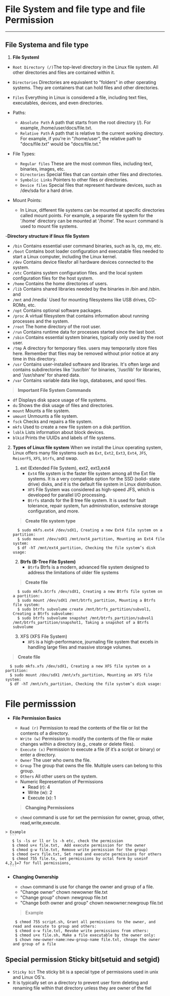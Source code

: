 # File System and file type and file Permission 
---------------

## File Systema and file type
 

1. **File SystemI**

  - `Root Directory (/)`The top-level directory in the Linux file system. All other directories and files are contained within it.
  - `Directories` Directories are equivalent to "folders" in other operating systems. They are containers that can hold files and other directories.
  - `Files` Everything in Linux is considered a file, including text files, executables, devices, and even directories.
  - Paths:
      - `Absolute Path` A path that starts from the root directory (/). For example, /home/user/docs/file.txt.
      - `Relative Path` A path that is relative to the current working directory. For example, if you're in "/home/user", the relative path to "docs/file.txt" would be "docs/file.txt."

  - File Types:
      - `Regular files` These are the most common files, including text, binaries, images, etc.
      - `Directories` Special files that can contain other files and directories.
      - `Symbolic Links` Pointers to other files or directories.
      - `Device files` Special files that represent hardware devices, such as /dev/sda for a hard drive.
  - Mount Points:
    - In Linux, different file systems can be mounted at specific directories called mount points. For example, a separate file system for the '/home' directory can be mounted at '/home'.
      The `mount` command is used to mount file systems.

-**Directory structure if linux file System**
  - `/bin` Contains essential user command binaries, such as ls, cp, mv, etc.
  - `/boot` Contains boot loader configuration and executable files needed to start a Linux computer, including the Linux kernel.
  - `/dev` Contains device filesfor all hardware devices connected to the system.
  - `/etc` Contains system configuration files. and the local system configuration files for the host system.
  - `/home` Contains the home directories of users.
  - `/lib` Contains shared libraries needed by the binaries in /bin and /sbin. and 
  - `/mnt` and /media` Used for mounting filesystems like USB drives, CD-ROMs, etc.
  - `/opt` Contains optional software packages.
  - `/proc` A virtual filesystem that contains information about running processes and the system.
  - `/root` The home directory of the root user.
  - `/run` Contains runtime data for processes started since the last boot.
  - `/sbin` Contains essential system binaries, typically only used by the root user.
  - `/tmp` A directory for temporary files. users may temporarily store files here. Remember that files may be removed without prior 
           notice at any time in this directory.
  - `/usr` Contains user-installed software and libraries. It's often large and contains subdirectories like '/usr/bin' for binaries, 
            '/usr/lib' for libraries, and '/usr/share' for shared data.
  - `/var` Contains variable data like logs, databases, and spool files.

> **Important File System Commands**
  - `df` Displays disk space usage of file systems.
  - `du` Shows the disk usage of files and directories.
  - `mount` Mounts a file system.
  - `umount` Unmounts a file system.
  - `fsck` Checks and repairs a file system.
  - `mkfs` Used to create a new file system on a disk partition.
  - `lsblk` Lists information about block devices.
  - `blkid` Prints the UUIDs and labels of file systems.

2. **Types of Linux file system**
    When we install the Linux operating system, Linux offers many file systems such as `Ext`, `Ext2`, `Ext3`, `Ext4`, `JFS`, `ReiserFS`, 
    `XFS`, `btrfs`, 
    and swap.
   1. ext (Extended File System), ext2, ext3,ext4
      - `Ext4` file system is the faster file system among all the Ext file systems. It is a very compatible option for the SSD (solid- 
               state drive) disks, and it is the default file system in Linux distribution.
      - `XFS` File System was considered as high-speed JFS, which is developed for parallel I/O processing.
      - `Btrfs` stands for the B tree file system. It is used for fault tolerance, repair system, fun administration, extensive storage 
                configuration, and more.
     
   > **Create file system type**
   ```
     $ sudo mkfs.ext4 /dev/sdX1, Creating a new Ext4 file system on a partition:
     $ sudo mount /dev/sdX1 /mnt/ext4_partition, Mounting an Ext4 file system:
     $ df -hT /mnt/ext4_partition, Checking the file system’s disk usage:
   ```
   2. **Btrfs (B-Tree File System)**
       - `Btrfa` Btrfs is a modern, advanced file system designed to address the limitations of older file systems
     
   > **Create file**
   ```
     $ sudo mkfs.btrfs /dev/sdX1, Creating a new Btrfs file system on a partition:
     $ sudo mount /dev/sdX1 /mnt/btrfs_partition, Mounting a Btrfs file system:
     $ sudo btrfs subvolume create /mnt/btrfs_partition/subvol1, Creating a Btrfs subvolume:
     $ sudo btrfs subvolume snapshot /mnt/btrfs_partition/subvol1 /mnt/btrfs_partition/snapshot1, Taking a snapshot of a Btrfs subvolume
   ```
   3. XFS (XFS File System)
       - `XFS` is a high-performance, journaling file system that excels in handling large files and massive storage volumes.
    
 >  **Create file**
   ```
     $ sudo mkfs.xfs /dev/sdX1, Creating a new XFS file system on a partition:
     $ sudo mount /dev/sdX1 /mnt/xfs_partition, Mounting an XFS file system:
     $ df -hT /mnt/xfs_partition, Checking the file system’s disk usage:
   ```

  
# **File permisssion**

   - **File Permission Basics**
       - `Read (r)` Permission to read the contents of the file or list the contents of a directory.
       - `Write (w)` Permission to modify the contents of the file or make changes within a directory (e.g., create or delete files).
       - `Execute (x)` Permission to execute a file (if it’s a script or binary) or enter a directory.
       - `Owner` The user who owns the file.
       - `Group` The group that owns the file. Multiple users can belong to this group.
       - `Others` All other users on the system.
     - Numeric Representation of Permissions
        - Read (r): 4
        - Write (w): 2
        - Execute (x): 1

      > **Changing Permissions**
        - `chmod` command is use for set the permission for  owner, group, other, read,write,execute.

    > Example
      ```
       $ ls -ls or ll or ls -h etc, check the permission 
       $ chmod u+x file.txt,  Add execute permission for the owner
       $ chmod g-w file.txt, Remove write permission for the group)
       $ chmod o=rx file.txt, Set read and execute permissions for others
       $ chmod 755 file.tx, set permissions by octal form by useinf 4,2,1=7 for full permissions,
      ```
  - ****Changing Ownership****
      - `chown` command is use for  change the owner and group of a file.
      - "Change owner" chown newowner file.txt
      - "Change group" chown :newgroup file.txt
      - "Change both owner and group" chown newowner:newgroup file.txt

    > Example
    ```
     $ chmod 755 script.sh, Grant all permissions to the owner, and read and execute to group and others:
     $ chmod o-w file.txt, Revoke write permissions from others:
     $ chmod u+x file.sh, Make a file executable by the owner only:
     $ chown new-owner-name:new-group-name file.txt, chnage the owner and group of a file
    ```

##  **Special permission Sticky bit(setuid and setgid)**  
  - `Sticky bit` The sticky bit is a special type of permissions used in unix and Linux OS's.
  - It is typically set on a directory to prevent user form deleting and renaming file within that directory unless they are owner of 
    the fiel  


          
        

         





















       
       















